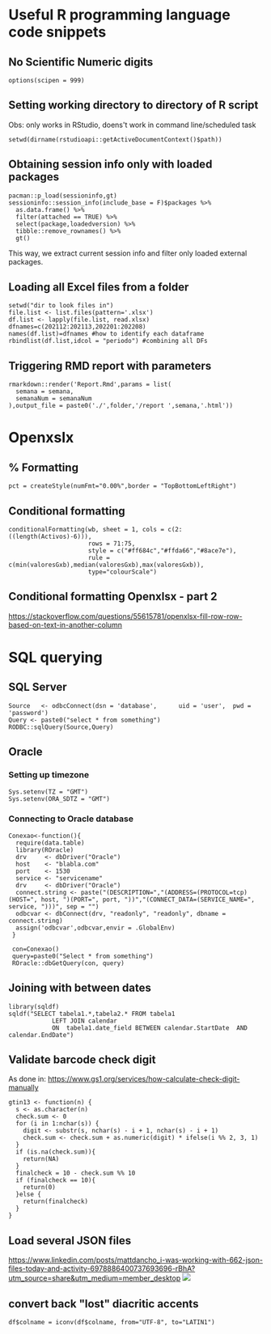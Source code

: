 # Useful R programming language code snippets

## No Scientific Numeric digits 
```
options(scipen = 999)
```


## Setting working directory to directory of R script
Obs: only works in RStudio, doens't work in command line/scheduled task
```
setwd(dirname(rstudioapi::getActiveDocumentContext()$path))
```

## Obtaining session info only with loaded packages
```
pacman::p_load(sessioninfo,gt)
sessioninfo::session_info(include_base = F)$packages %>% 
  as.data.frame() %>% 
  filter(attached == TRUE) %>% 
  select(package,loadedversion) %>% 
  tibble::remove_rownames() %>% 
  gt()
```
This way, we extract current session info and filter only loaded external packages.


## Loading all Excel files from a folder
```
setwd("dir to look files in")
file.list <- list.files(pattern='.xlsx')
df.list <- lapply(file.list, read.xlsx)
dfnames=c(202112:202113,202201:202208)
names(df.list)=dfnames #how to identify each dataframe
rbindlist(df.list,idcol = "periodo") #combining all DFs
```

## Triggering RMD report with parameters
```
rmarkdown::render('Report.Rmd',params = list(
  semana = semana,
  semanaNum = semanaNum
),output_file = paste0('./',folder,'/report ',semana,'.html'))
```

# Openxslx

## % Formatting
```
pct = createStyle(numFmt="0.00%",border = "TopBottomLeftRight")
```

## Conditional formatting
```
conditionalFormatting(wb, sheet = 1, cols = c(2:((length(Activos)-6))),
                      rows = 71:75,
                      style = c("#ff684c","#ffda66","#8ace7e"),
                      rule = c(min(valoresGxb),median(valoresGxb),max(valoresGxb)),
                      type="colourScale")
```

## Conditional formatting Openxlsx - part 2
https://stackoverflow.com/questions/55615781/openxlsx-fill-row-row-based-on-text-in-another-column



# SQL querying

## SQL Server
```
Source   <- odbcConnect(dsn = 'database',      uid = 'user',  pwd = 'password')
Query <- paste0("select * from something")
RODBC::sqlQuery(Source,Query)
```

## Oracle

### Setting up timezone
```
Sys.setenv(TZ = "GMT")
Sys.setenv(ORA_SDTZ = "GMT")
```

### Connecting to Oracle database
```
Conexao<-function(){
  require(data.table)
  library(ROracle)
  drv     <- dbDriver("Oracle")
  host    <- "blabla.com"
  port    <- 1530
  service <- "servicename"
  drv     <- dbDriver("Oracle")
  connect.string <- paste("(DESCRIPTION=","(ADDRESS=(PROTOCOL=tcp)(HOST=", host, ")(PORT=", port, "))","(CONNECT_DATA=(SERVICE_NAME=", service, ")))", sep = "")
  odbcvar <- dbConnect(drv, "readonly", "readonly", dbname = connect.string)
  assign('odbcvar',odbcvar,envir = .GlobalEnv)    
 }
 
 con=Conexao()
 query=paste0("Select * from something")
 ROracle::dbGetQuery(con, query)
```

## Joining with between dates
```
library(sqldf)
sqldf("SELECT tabela1.*,tabela2.* FROM tabela1
            LEFT JOIN calendar
            ON  tabela1.date_field BETWEEN calendar.StartDate  AND calendar.EndDate") 
```

## Validate barcode check digit
As done in: https://www.gs1.org/services/how-calculate-check-digit-manually
```
gtin13 <- function(n) {
  s <- as.character(n)
  check.sum <- 0
  for (i in 1:nchar(s)) {
    digit <- substr(s, nchar(s) - i + 1, nchar(s) - i + 1)
    check.sum <- check.sum + as.numeric(digit) * ifelse(i %% 2, 3, 1)
  }
  if (is.na(check.sum)){
    return(NA)
  }
  finalcheck = 10 - check.sum %% 10
  if (finalcheck == 10){
    return(0)
  }else {
    return(finalcheck)
  }
}
```

## Load several JSON files 
https://www.linkedin.com/posts/mattdancho_i-was-working-with-662-json-files-today-and-activity-6978886400737693696-rBhA?utm_source=share&utm_medium=member_desktop
[<img src="https://media-exp1.licdn.com/dms/image/C4E22AQFzkRhL0iE0Kg/feedshare-shrink_800/0/1663896177933?e=1666828800&v=beta&t=bNU9qrH4bDVJzUca76TCLlCUS7THZ6AGziH64Njj7NM">](https://www.linkedin.com/posts/mattdancho_i-was-working-with-662-json-files-today-and-activity-6978886400737693696-rBhA?utm_source=share&utm_medium=member_desktop)

## convert back "lost" diacritic accents
```
df$colname = iconv(df$colname, from="UTF-8", to="LATIN1")
```
